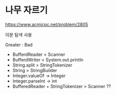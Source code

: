 # 나무 자르기
https://www.acmicpc.net/problem/2805

이분 탐색 사용

Greater : Bad
- BufferdReader < Scanner
- BufferdWriter < System.out.println
- String.split > StringTokenizer
- String > StringBuilder
- Integer.valueOf -> Integer
- Integer.parseInt -> int
- BufferedReader + StringTokenizer > Scanner ??

